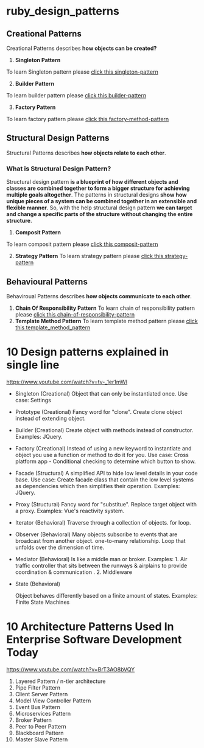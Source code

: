 # ruby_design_patterns

## Creational Patterns

Creational Patterns describes **how objects can be created?**


1. **Singleton  Pattern**

To learn Singleton pattern please [click this singleton-pattern](/creational_patterns/singleton_pattern)

2. **Builder Pattern**

To learn builder pattern please [click this builder-pattern](/creational_patterns/builder_pattern)

3. **Factory Pattern**

To learn factory pattern please [click this factory-method-pattern](/creational_patterns/factory_method_pattern)

## Structural Design Patterns 

Structural Patterns describes **how objects relate to each other**.

### What is Structural Design Pattern?

Structural design pattern **is a blueprint of how different objects and classes are combined together to form a bigger structure for achieving multiple goals altogether**. The patterns in structural designs **show how unique pieces of a system can be combined together in an extensible and flexible manner**. So, with the help structural design pattern **we can target and change a specific parts of the structure without changing the entire structure**.

1. **Composit Pattern**

To learn composit pattern please [click this composit-pattern](/structural_patterns/composit_pattern)

2. **Strategy Pattern**
To learn strategy pattern please [click this strategy-pattern](/structural_patterns/strategy_pattern)


## Behavioural Patterns

Behaviroual Patterns describes **how objects communicate to each other**.

1. **Chain Of Responsibility Pattern** 
To learn chain of responsibility pattern please [click this chain-of-responsibility-pattern](/behavioural_patterns/chain-of-responsibility-pattern)
2. **Template Method Pattern** 
To learn template method pattern please [click this template_method_pattern](/behavioural_patterns/template_method_pattern)




# 10 Design patterns explained in single line
https://www.youtube.com/watch?v=tv-_1er1mWI

- Singleton (Creational)
    Object that can only be instantiated once.
    Use case: Settings

- Prototype (Creational)
    Fancy word for "clone".
    Create clone object instead of extending object.

- Builder (Creational)
    Create object with methods instead of constructor.
    Examples: 
        JQuery.

- Factory (Creational)
    Instead of using a new keyword to instantiate and object you use a function or method to do it for you.
    Use case: Cross platform app - Conditional checking to determine which button to show.

- Facade (Structural)
     A simplified API to hide low level details in your code base.
    Use case: Create facade class that contain the low level systems as dependencies which then simplifies their operation.
    Examples: 
        JQuery.

- Proxy (Structural)
    Fancy word for "substitue".
    Replace target object with a proxy.
    Examples: 
        Vue's reactivity system.

- Iterator (Behavioral)
    Traverse through a collection of objects. for loop.

- Observer (Behavioral)
    Many objects subscribe to events that are broadcast from another object.
    one-to-many relationship.
    Loop that unfolds over the dimension of time.

- Mediator (Behavioral)
    Is like a middle man or broker.
    Examples: 
        1. Air traffic controller that sits between the runways & airplains to provide coordination & communication .
        2. Middleware

- State (Behavioral)

    Object behaves differently based on a finite amount of states.
    Examples:
        Finite State Machines


# 10 Architecture Patterns Used In Enterprise Software Development Today
https://www.youtube.com/watch?v=BrT3AO8bVQY

1) Layered Pattern / n-tier architecture
2) Pipe Filter Pattern
3) Client Server Pattern
4) Model View Controller Pattern
5) Event Bus Pattern
6) Microservices Pattern
7) Broker Pattern
8) Peer to Peer Pattern
9) Blackboard Pattern
10) Master Slave Pattern

